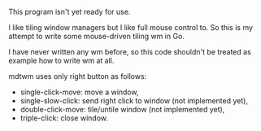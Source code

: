 This program isn't yet ready for use.

I like tiling window managers but I like full mouse control to. So this is my
attempt to write some mouse-driven tiling wm in Go.

I have never written any wm before, so this code shouldn't be treated as example
how to write wm at all.

mdtwm uses only right button as follows:

- single-click-move: move a window,
- single-slow-click: send right click to window (not implemented yet),
- double-click-move: tile/untile window (not implemented yet),
- triple-click: close window.
